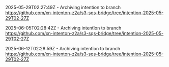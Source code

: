 2025-05-29T02:27:49Z - Archiving intentïon to branch https://github.com/xn-intenton-z2a/s3-sqs-bridge/tree/intention-2025-05-29T02-27Z

2025-06-05T02:28:42Z - Archiving intentïon to branch https://github.com/xn-intenton-z2a/s3-sqs-bridge/tree/intention-2025-05-29T02-27Z

2025-06-12T02:28:59Z - Archiving intentïon to branch https://github.com/xn-intenton-z2a/s3-sqs-bridge/tree/intention-2025-05-29T02-27Z

